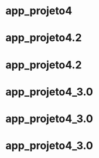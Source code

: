 # app_projeto4
# app_projeto4.2
# app_projeto4.2
# app_projeto4_3.0
# app_projeto4_3.0
# app_projeto4_3.0
